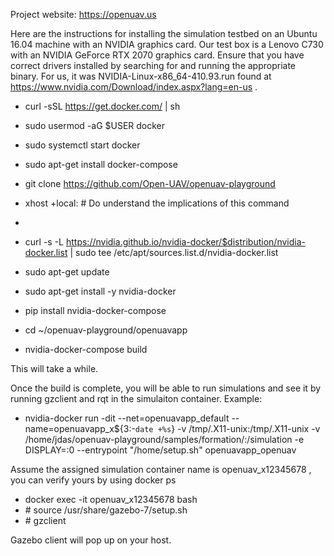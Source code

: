 Project website: https://openuav.us

Here are the instructions for installing the simulation testbed on an Ubuntu 16.04 machine with an NVIDIA graphics card. Our test box is a Lenovo C730 with an NVIDIA GeForce RTX 2070 graphics card. Ensure that you have correct drivers installed by searching for and running the appropriate binary. For us, it was NVIDIA-Linux-x86_64-410.93.run found at https://www.nvidia.com/Download/index.aspx?lang=en-us . 


- curl -sSL https://get.docker.com/ | sh
- sudo usermod -aG $USER docker
- sudo systemctl start docker
- sudo apt-get install docker-compose 
- git clone https://github.com/Open-UAV/openuav-playground
- xhost +local:  # Do understand the implications of this command

- 
- curl -s -L https://nvidia.github.io/nvidia-docker/$distribution/nvidia-docker.list | sudo tee /etc/apt/sources.list.d/nvidia-docker.list
- sudo apt-get update
- sudo apt-get install -y nvidia-docker
- pip install nvidia-docker-compose
- cd ~/openuav-playground/openuavapp  
- nvidia-docker-compose build 

This will take a while. 

Once the build is complete, you will be able to run simulations and see it by running gzclient and rqt in the simulaiton container. 
Example: 
- nvidia-docker run -dit --net=openuavapp_default --name=openuavapp_x${3:-`date +%s`} -v /tmp/.X11-unix:/tmp/.X11-unix -v /home/jdas/openuav-playground/samples/formation/:/simulation -e DISPLAY=:0 --entrypoint "/home/setup.sh" openuavapp_openuav

Assume the assigned simulation container name is openuav_x12345678 , you can verify yours by using docker ps 

- docker exec -it openuav_x12345678 bash 
- <container-id># source /usr/share/gazebo-7/setup.sh 
- <container-id># gzclient
  
Gazebo client will pop up on your host. 
  

 
